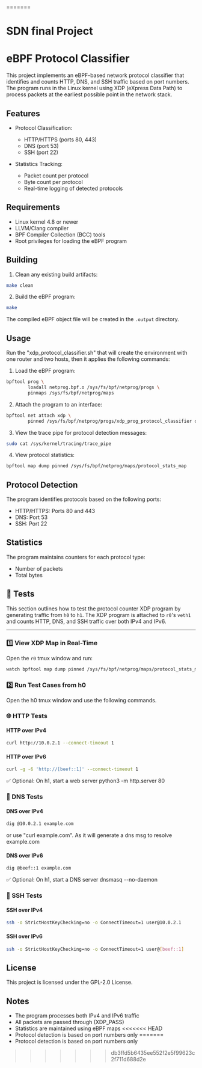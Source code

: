 =======
# SDN final Project

# eBPF Protocol Classifier

This project implements an eBPF-based network protocol classifier that identifies and counts HTTP, DNS, and SSH traffic based on port numbers. The program runs in the Linux kernel using XDP (eXpress Data Path) to process packets at the earliest possible point in the network stack.

## Features

- Protocol Classification:
  - HTTP/HTTPS (ports 80, 443)
  - DNS (port 53)
  - SSH (port 22)

- Statistics Tracking:
  - Packet count per protocol
  - Byte count per protocol
  - Real-time logging of detected protocols

## Requirements

- Linux kernel 4.8 or newer
- LLVM/Clang compiler
- BPF Compiler Collection (BCC) tools
- Root privileges for loading the eBPF program

## Building

1. Clean any existing build artifacts:
```bash
make clean
```

2. Build the eBPF program:
```bash
make
```

The compiled eBPF object file will be created in the `.output` directory.

## Usage
Run the "xdp_protocol_classifier.sh" that will create the environment with one router and two hosts, then it applies
the following commands:

1. Load the eBPF program:
```bash
bpftool prog \
		loadall netprog.bpf.o /sys/fs/bpf/netprog/progs \
		pinmaps /sys/fs/bpf/netprog/maps
```

2. Attach the program to an interface:
```bash
bpftool net attach xdp \
		pinned /sys/fs/bpf/netprog/progs/xdp_prog_protocol_classifier dev veth1
```

3. View the trace pipe for protocol detection messages:
```bash
sudo cat /sys/kernel/tracing/trace_pipe
```

4. View protocol statistics:
```bash
bpftool map dump pinned /sys/fs/bpf/netprog/maps/protocol_stats_map
```

## Protocol Detection

The program identifies protocols based on the following ports:
- HTTP/HTTPS: Ports 80 and 443
- DNS: Port 53
- SSH: Port 22

## Statistics

The program maintains counters for each protocol type:
- Number of packets
- Total bytes

## 🧪 Tests

This section outlines how to test the protocol counter XDP program by generating traffic from `h0` to `h1`. The XDP program is attached to `r0`'s `veth1` and counts HTTP, DNS, and SSH traffic over both IPv4 and IPv6.

---

### 1️⃣ View XDP Map in Real-Time

Open the `r0` tmux window and run:

```bash
watch bpftool map dump pinned /sys/fs/bpf/netprog/maps/protocol_stats_map
```
### 2️⃣ Run Test Cases from h0

Open the h0 tmux window and use the following commands.
### 🌐 HTTP Tests
#### HTTP over IPv4
```bash
curl http://10.0.2.1 --connect-timeout 1
```
#### HTTP over IPv6
```bash
curl -g -6 'http://[beef::1]' --connect-timeout 1
```
✅ Optional: On h1, start a web server
python3 -m http.server 80

### 🧭 DNS Tests
#### DNS over IPv4
```bash
dig @10.0.2.1 example.com
```
or use "curl example.com". As it will generate a dns msg to resolve example.com
#### DNS over IPv6
```bash
dig @beef::1 example.com
```

✅ Optional: On h1, start a DNS server
dnsmasq --no-daemon

### 🔐 SSH Tests
#### SSH over IPv4
```bash
ssh -o StrictHostKeyChecking=no -o ConnectTimeout=1 user@10.0.2.1
```
#### SSH over IPv6
```bash
ssh -o StrictHostKeyChecking=no -o ConnectTimeout=1 user@[beef::1]
```

## License

This project is licensed under the GPL-2.0 License.

## Notes

- The program processes both IPv4 and IPv6 traffic
- All packets are passed through (XDP_PASS)
- Statistics are maintained using eBPF maps
<<<<<<< HEAD
- Protocol detection is based on port numbers only 
=======
- Protocol detection is based on port numbers only
>>>>>>> db3ffd5b6435ee552f2e5f99623c2f711d688d2e
